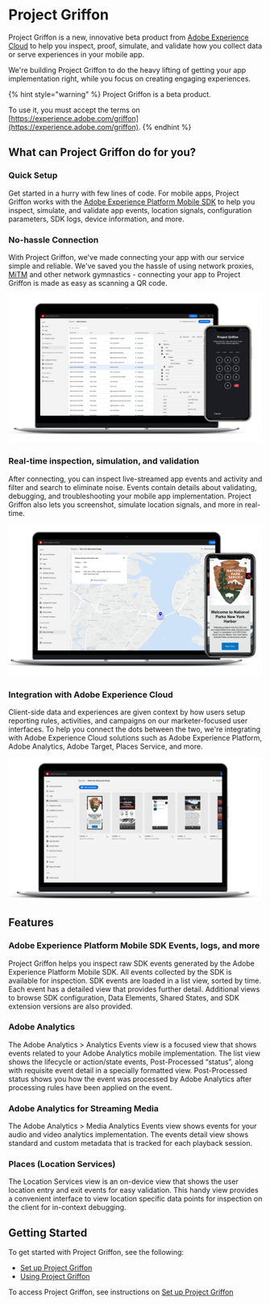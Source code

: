 # Project Griffon

Project Griffon is a new, innovative beta product from [Adobe Experience Cloud](https://www.adobe.com/experience-cloud.html) to help you inspect, proof, simulate, and validate how you collect data or serve experiences in your mobile app.

We're building Project Griffon to do the heavy lifting of getting your app implementation right, while you focus on creating engaging experiences.

{% hint style="warning" %}
Project Griffon is a beta product.

To use it, you must accept the terms on [https://experience.adobe.com/griffon](https://experience.adobe.com/griffon).
{% endhint %}

## What can Project Griffon do for you?

### Quick Setup

Get started in a hurry with few lines of code. For mobile apps, Project Griffon works with the [Adobe Experience Platform Mobile SDK](../../) to help you inspect, simulate, and validate app events, location signals, configuration parameters, SDK logs, device information, and more.

### No-hassle Connection

With Project Griffon, we've made connecting your app with our service simple and reliable. We've saved you the hassle of using network proxies, [MiTM](https://en.wikipedia.org/wiki/Man-in-the-middle_attack) and other network gymnastics - connecting your app to Project Griffon is made as easy as scanning a QR code.

![](../../.gitbook/assets/screen-shot-2020-10-07-at-1.57.30-pm.png)

### Real-time inspection, simulation, and validation

After connecting, you can inspect live-streamed app events and activity and filter and search to eliminate noise. Events contain details about validating, debugging, and troubleshooting your mobile app implementation. Project Griffon also lets you screenshot, simulate location signals, and more in real-time.

![](../../.gitbook/assets/screen-shot-2020-10-07-at-2.11.07-pm.png)

### Integration with Adobe Experience Cloud

Client-side data and experiences are given context by how users setup reporting rules, activities, and campaigns on our marketer-focused user interfaces. To help you connect the dots between the two, we're integrating with Adobe Experience Cloud solutions such as Adobe Experience Platform, Adobe Analytics, Adobe Target, Places Service, and more. 

![](../../.gitbook/assets/screen-shot-2020-10-07-at-2.16.56-pm.png)



## Features

### Adobe Experience Platform Mobile SDK Events, logs, and more

Project Griffon helps you inspect raw SDK events generated by the Adobe Experience Platform Mobile SDK. All events collected by the SDK is available for inspection. SDK events are loaded in a list view, sorted by time. Each event has a detailed view that provides further detail. Additional views to browse SDK configuration, Data Elements, Shared States, and SDK extension versions are also provided.

### Adobe Analytics

The Adobe Analytics > Analytics Events view is a focused view that shows events related to your Adobe Analytics mobile implementation. The list view shows the lifecycle or action/state events, Post-Processed “status”, along with requisite event detail in a specially formatted view. Post-Processed status shows you how the event was processed by Adobe Analytics after processing rules have been applied on the event.

### Adobe Analytics for Streaming Media

The Adobe Analytics > Media Analytics Events view shows events for your audio and video analytics implementation.  The events detail view shows standard and custom metadata that is tracked for each playback session.

### Places \(Location Services\)

The Location Services view is an on-device view that shows the user location entry and exit events for easy validation. This handy view provides a convenient interface to view location specific data points for inspection on the client for in-context debugging.

## Getting Started

To get started with Project Griffon, see the following:

* [Set up Project Griffon](set-up-project-griffon.md)
* [Using Project Griffon](using-project-griffon/)

To access Project Griffon, see instructions on [Set up Project Griffon](set-up-project-griffon.md#how-to-participate-in-the-project-griffon-beta)

